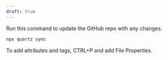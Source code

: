 ```yaml
---
draft: true
---
```

Run this command to update the GitHub repo with any changes.
```bash
npx quartz sync
```

To add attributes and tags, CTRL+P and add File Properties.